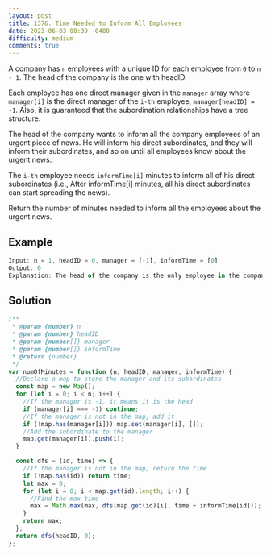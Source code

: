 ```yaml
---
layout: post
title: 1376. Time Needed to Inform All Employees
date: 2023-06-03 08:39 -0400
difficulty: medium
comments: true
---
```


A company has `n` employees with a unique ID for each employee from `0` to `n - 1`. The head of the company is the one with headID.

Each employee has one direct manager given in the `manager` array where `manager[i]` is the direct manager of the `i-th` employee, `manager[headID] = -1`. Also, it is guaranteed that the subordination relationships have a tree structure.

The head of the company wants to inform all the company employees of an urgent piece of news. He will inform his direct subordinates, and they will inform their subordinates, and so on until all employees know about the urgent news.

The `i-th` employee needs `informTime[i]` minutes to inform all of his direct subordinates (i.e., After informTime[i] minutes, all his direct subordinates can start spreading the news).

Return the number of minutes needed to inform all the employees about the urgent news.

## Example

```javascript
Input: n = 1, headID = 0, manager = [-1], informTime = [0]
Output: 0
Explanation: The head of the company is the only employee in the company.
```

## Solution

```javascript
/**
 * @param {number} n
 * @param {number} headID
 * @param {number[]} manager
 * @param {number[]} informTime
 * @return {number}
 */
var numOfMinutes = function (n, headID, manager, informTime) {
  //Declare a map to store the manager and its subordinates
  const map = new Map();
  for (let i = 0; i < n; i++) {
    //If the manager is -1, it means it is the head
    if (manager[i] === -1) continue;
    //If the manager is not in the map, add it
    if (!map.has(manager[i])) map.set(manager[i], []);
    //Add the subordinate to the manager
    map.get(manager[i]).push(i);
  }

  const dfs = (id, time) => {
    //If the manager is not in the map, return the time
    if (!map.has(id)) return time;
    let max = 0;
    for (let i = 0; i < map.get(id).length; i++) {
      //Find the max time
      max = Math.max(max, dfs(map.get(id)[i], time + informTime[id]));
    }
    return max;
  };
  return dfs(headID, 0);
};
```
